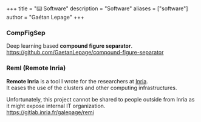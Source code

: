 +++
title = "⌨️ Software"
description = "Software"
aliases = ["software"]
author = "Gaétan Lepage"
+++


### CompFigSep
Deep learning based **compound figure separator**.\
https://github.com/GaetanLepage/compound-figure-separator

### RemI (Remote Inria)
**Remote Inria** is a tool I wrote for the researchers at
[Inria](https://www.inria.fr/en).\
It eases the use of the clusters and other computing infrastructures.

Unfortunately, this project cannot be shared to people outside from Inria as it might expose
internal IT organization.\
https://gitlab.inria.fr/galepage/remi

<!-- ### EnsiBot -->
<!-- Reinforcement learning CSGO (Counter Strike Global Offensive) aimbot.\ -->
<!-- https://github.com/GaetanLepage/ensibot -->
